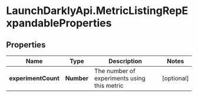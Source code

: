 # LaunchDarklyApi.MetricListingRepExpandableProperties

## Properties

Name | Type | Description | Notes
------------ | ------------- | ------------- | -------------
**experimentCount** | **Number** | The number of experiments using this metric | [optional] 



